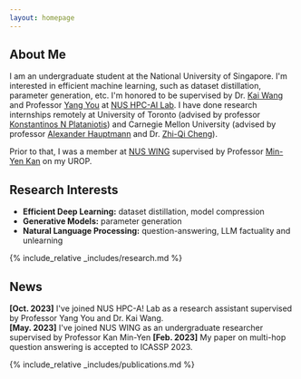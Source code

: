 ```yaml
---
layout: homepage
---
```


## About Me

I am an undergraduate student at the National University of Singapore. I'm interested in efficient machine learning, 
such as dataset distillation, parameter generation, etc. I'm honored to be supervised by Dr. [Kai Wang](https://kaiwang960112.github.io/) and Professor
[Yang You](https://www.comp.nus.edu.sg/~youy/) at [NUS HPC-AI Lab](https://ai.comp.nus.edu.sg/). I have done research internships remotely at University of Toronto (advised by professor
[Konstantinos N Plataniotis](https://www.plataniotis.com/)) and Carnegie Mellon University (advised by professor [Alexander Hauptmann](https://www.cs.cmu.edu/~alex/) and Dr. [Zhi-Qi Cheng](https://zhiqic.github.io/homepage/index.html)).

Prior to that, I was a member at [NUS WING](https://wing.comp.nus.edu.sg/) supervised by Professor [Min-Yen Kan](https://www.comp.nus.edu.sg/~kanmy/) on my UROP.

## Research Interests

- **Efficient Deep Learning:** dataset distillation, model compression
- **Generative Models:** parameter generation
- **Natural Language Processing:** question-answering, LLM factuality and unlearning

{% include_relative _includes/research.md %}

## News
**[Oct. 2023]**  I've joined NUS HPC-A! Lab as a research assistant supervised by Professor Yang You and Dr. Kai Wang.  
**[May. 2023]**  I've joined NUS WING as an undergraduate researcher supervised by Professor Kan Min-Yen
**[Feb. 2023]**  My paper on multi-hop question answering is accepted to ICASSP 2023.


{% include_relative _includes/publications.md %}

